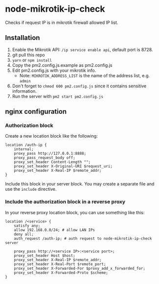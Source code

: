 # node-mikrotik-ip-check
Checks if request IP is in mikrotik firewall allowed IP list.

## Installation
1. Enable the Mikrotik API: `/ip service enable api`, default port is 8728.
1. git pull this repo
1. `yarn` or `npm install`
1. Copy the pm2.config.js.example as pm2.config.js
1. Edit pm2.config.js with your mikrotik info.
    * Note: `MIKROTIK_ADDRESS_LIST` is the name of the address list, e.g. `admin`
1. Don't forget to `chmod 600 pm2.config.js` since it contains sensitive information.
1. Run the server with `pm2 start pm2.config.js`

## nginx configuration

### Authorization block

Create a new location block like the following:
```
location /auth-ip {
    internal;
    proxy_pass http://127.0.0.1:8888;
    proxy_pass_request_body off;
    proxy_set_header Content-Length "";
    proxy_set_header X-Original-URI $request_uri;
    proxy_set_header X-Real-IP $remote_addr;
}
```

Include this block in your server block. You may create a separate file and use the `include` directive.

### Include the authorization block in a reverse proxy

In your reverse proxy location block, you can use something like this:
```
location /<service> {
    satisfy any;
    allow 192.168.0.0/24; # allow LAN IPs
    deny all;
    auth_request /auth-ip; # auth request to node-mikrotik-ip-check server

    proxy_pass http://<service IP>:<service port>;
    proxy_set_header Host $host;
    proxy_set_header X-Real-IP $remote_addr;
    proxy_set_header X-Real-Port $remote_port;
    proxy_set_header X-Forwarded-For $proxy_add_x_forwarded_for;
    proxy_set_header X-Forwarded-Proto $scheme;
}
```
